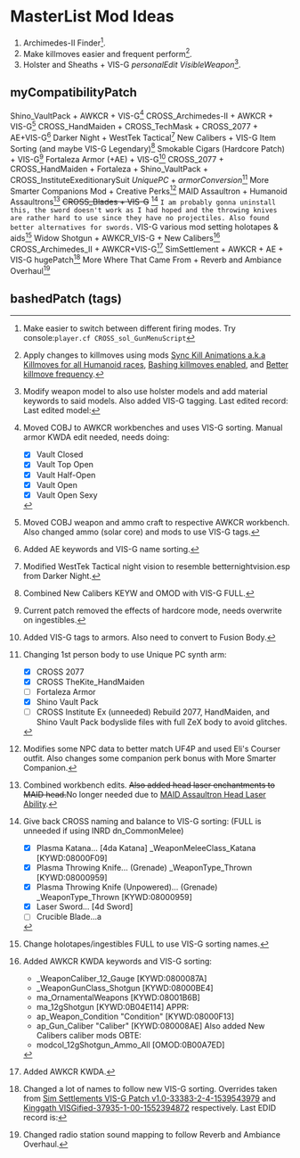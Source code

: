 # MasterList Mod Ideas

1. Archimedes-II Finder[^CEFF2D7D].
2. Make killmoves easier and frequent perform[^8F4C28EF].
3. Holster and Sheaths + VIS-G _personalEdit_ _VisibleWeapon_[^126B11E2].

[^CEFF2D7D]: Make easier to switch between different firing modes. Try console:`player.cf CROSS_sol_GunMenuScript`
[^8F4C28EF]: Apply changes to killmoves using mods [Sync Kill Animations a.k.a Killmoves for all Humanoid races](https://www.nexusmods.com/fallout4/mods/15408), [Bashing killmoves enabled](https://www.nexusmods.com/fallout4/mods/13370), and [Better killmove frequency](https://www.nexusmods.com/fallout4/mods/12673).
[^126B11E2]: Modify weapon model to also use holster models and add material keywords to said models. Also added VIS-G tagging.
Last edited record:
Last edited model:

## myCompatibilityPatch

Shino_VaultPack + AWKCR + VIS-G[^4652CD7D]
CROSS_Archimedes-II + AWKCR + VIS-G[^4D7311B0]
CROSS_HandMaiden + CROSS_TechMask + CROSS_2077 + AE+VIS-G[^BCD6EDE2]
Darker Night + WestTek Tactical[^BEBDE78F]
New Calibers + VIS-G Item Sorting (and maybe VIS-G Legendary)[^378F4450]
Smokable Cigars (Hardcore Patch) + VIS-G[^3ECF7B48]
Fortaleza Armor (+AE) + VIS-G[^C538C2B1]
CROSS_2077 + CROSS_HandMaiden + Fortaleza + Shino_VaultPack + CROSS_InstituteExeditionarySuit _UniquePC_ + _armorConversion_[^43F8030E]
More Smarter Companions Mod + Creative Perks[^18EE74EF]
MAID Assaultron + Humanoid Assaultrons[^22E1BF3C]
~~CROSS_Blades + VIS-G~~ [^8C461351] `I am probably gonna uninstall this, the sword doesn't work as I had hoped and the throwing knives are rather hard to use since they have no projectiles. Also found better alternatives for swords.`
VIS-G various mod setting holotapes & aids[^91E0ADE0]
Widow Shotgun + AWKCR_VIS-G + New Calibers[^1C9C6C03]
CROSS_Archimedes_II + AWKCR+VIS-G[^F4B564C9]
SimSettlement + AWKCR + AE + VIS-G hugePatch[^36EB201B]
More Where That Came From + Reverb and Ambiance Overhaul[^F3DDBBD1]

[^F3DDBBD1]: Changed radio station sound mapping to follow Reverb and Ambiance Overhaul.
[^4652CD7D]: Moved COBJ to AWKCR workbenches and uses VIS-G sorting. Manual armor KWDA edit needed, needs doing:
    - [x] Vault Closed
    - [x] Vault Top Open
    - [x] Vault Half-Open
    - [x] Vault Open
    - [x] Vault Open Sexy
[^4D7311B0]: Moved COBJ weapon and ammo craft to respective AWKCR workbench. Also changed ammo (solar core) and mods to use VIS-G tags.
[^BCD6EDE2]: Added AE keywords and VIS-G name sorting.
[^BEBDE78F]: Modified WestTek Tactical night vision to resemble betternightvision.esp from Darker Night.
[^378F4450]: Combined New Calibers KEYW and OMOD with VIS-G FULL.
[^3ECF7B48]: Current patch removed the effects of hardcore mode, needs overwrite on ingestibles.
[^C538C2B1]: Added VIS-G tags to armors. Also need to convert to Fusion Body.
[^43F8030E]: Changing 1st person body to use Unique PC synth arm:
    - [x] CROSS 2077
    - [x] CROSS TheKite_HandMaiden
    - [ ] Fortaleza Armor
    - [x] Shino Vault Pack
    - [ ] CROSS Institute Ex (unneeded)
Rebuild 2077, HandMaiden, and Shino Vault Pack bodyslide files with full ZeX body to avoid glitches.
[^18EE74EF]: Modifies some NPC data to better match UF4P and used Eli's Courser outfit. Also changes some companion perk bonus with More Smarter Companion.
[^22E1BF3C]: Combined workbench edits. ~~Also added head laser enchantments to MAID head.~~No longer needed due to [MAID Assaultron Head Laser Ability](https://www.nexusmods.com/fallout4/mods/37613).
[^8C461351]: Give back CROSS naming and balance to VIS-G sorting: (FULL is unneeded if using INRD dn_CommonMelee)
    - [x] Plasma Katana... [4da Katana] _WeaponMeleeClass_Katana [KYWD:08000F09]
    - [x] Plasma Throwing Knife... (Grenade) _WeaponType_Thrown [KYWD:08000959]
    - [x] Plasma Throwing Knife (Unpowered)... (Grenade) _WeaponType_Thrown [KYWD:08000959]
    - [x] Laser Sword... [4d Sword]
    - [ ] Crucible Blade...a
[^91E0ADE0]: Change holotapes/ingestibles FULL to use VIS-G sorting names.
[^1C9C6C03]: Added AWKCR KWDA keywords and VIS-G sorting:
    - _WeaponCaliber_12_Gauge [KYWD:0800087A]
    - _WeaponGunClass_Shotgun [KYWD:08000BE4]
    - ma_OrnamentalWeapons [KYWD:08001B6B]
    - ma_12gShotgun [KYWD:0B04E114]
APPR:
    - ap_Weapon_Condition "Condition" [KYWD:08000F13]
    - ap_Gun_Caliber "Caliber" [KYWD:080008AE]
Also added New Calibers caliber mods OBTE:
    - modcol_12gShotgun_Ammo_All [OMOD:0B00A7ED]
[^F4B564C9]: Added AWKCR KWDA.
[^36EB201B]: Changed a lot of names to follow new VIS-G sorting. Overrides taken from [Sim Settlements VIS-G Patch v1.0-33383-2-4-1539543979](https://www.nexusmods.com/fallout4/mods/33383) and [Kinggath VISGified-37935-1-00-1552394872](https://www.nexusmods.com/fallout4/mods/37935) respectively. Last EDID record is: 

## bashedPatch (tags)
